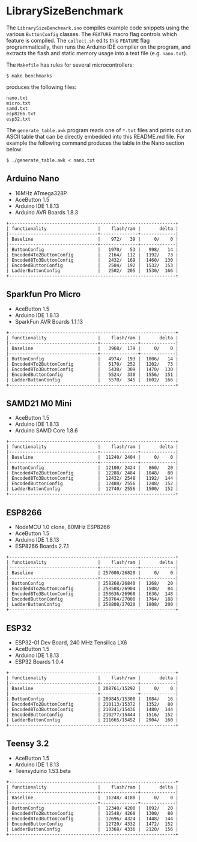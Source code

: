 # LibrarySizeBenchmark

The `LibrarySizeBenchmark.ino` compiles example code snippets using the various
`ButtonConfig` classes. The `FEATURE` macro flag controls which feature is
compiled. The `collect.sh` edits this `FEATURE` flag programmatically, then runs
the Arduino IDE compiler on the program, and extracts the flash and static
memory usage into a text file (e.g. `nano.txt`).

The `Makefile` has rules for several microcontrollers:

```
$ make benchmarks
```
produces the following files:

```
nano.txt
micro.txt
samd.txt
esp8266.txt
esp32.txt
```

The `generate_table.awk` program reads one of `*.txt` files and prints out an
ASCII table that can be directly embedded into this README.md file. For example
the following command produces the table in the Nano section below:

```
$ ./generate_table.awk < nano.txt
```

## Arduino Nano

* 16MHz ATmega328P
* AceButton 1.5
* Arduino IDE 1.8.13
* Arduino AVR Boards 1.8.3

```
+--------------------------------------------------------------+
| functionality                   |    flash/ram |       delta |
|---------------------------------+--------------+-------------|
| Baseline                        |    972/   39 |     0/    0 |
|---------------------------------+--------------+-------------|
| ButtonConfig                    |   1970/   53 |   998/   14 |
| Encoded4To2ButtonConfig         |   2164/  112 |  1192/   73 |
| Encoded8To3ButtonConfig         |   2432/  169 |  1460/  130 |
| EncodedButtonConfig             |   2504/  192 |  1532/  153 |
| LadderButtonConfig              |   2502/  205 |  1530/  166 |
+--------------------------------------------------------------+
```

## Sparkfun Pro Micro

* AceButton 1.5
* Arduino IDE 1.8.13
* SparkFun AVR Boards 1.1.13

```
+--------------------------------------------------------------+
| functionality                   |    flash/ram |       delta |
|---------------------------------+--------------+-------------|
| Baseline                        |   3968/  179 |     0/    0 |
|---------------------------------+--------------+-------------|
| ButtonConfig                    |   4974/  193 |  1006/   14 |
| Encoded4To2ButtonConfig         |   5170/  252 |  1202/   73 |
| Encoded8To3ButtonConfig         |   5438/  309 |  1470/  130 |
| EncodedButtonConfig             |   5524/  330 |  1556/  151 |
| LadderButtonConfig              |   5570/  345 |  1602/  166 |
+--------------------------------------------------------------+
```

## SAMD21 M0 Mini

* AceButton 1.5
* Arduino IDE 1.8.13
* Arduino SAMD Core 1.8.6

```
+--------------------------------------------------------------+
| functionality                   |    flash/ram |       delta |
|---------------------------------+--------------+-------------|
| Baseline                        |  11240/ 2404 |     0/    0 |
|---------------------------------+--------------+-------------|
| ButtonConfig                    |  12100/ 2424 |   860/   20 |
| Encoded4To2ButtonConfig         |  12288/ 2484 |  1048/   80 |
| Encoded8To3ButtonConfig         |  12432/ 2548 |  1192/  144 |
| EncodedButtonConfig             |  12488/ 2556 |  1248/  152 |
| LadderButtonConfig              |  12740/ 2556 |  1500/  152 |
+--------------------------------------------------------------+
```

## ESP8266

* NodeMCU 1.0 clone, 80MHz ESP8266
* AceButton 1.5
* Arduino IDE 1.8.13
* ESP8266 Boards 2.7.1

```
+--------------------------------------------------------------+
| functionality                   |    flash/ram |       delta |
|---------------------------------+--------------+-------------|
| Baseline                        | 257000/26820 |     0/    0 |
|---------------------------------+--------------+-------------|
| ButtonConfig                    | 258268/26840 |  1268/   20 |
| Encoded4To2ButtonConfig         | 258508/26904 |  1508/   84 |
| Encoded8To3ButtonConfig         | 258636/26968 |  1636/  148 |
| EncodedButtonConfig             | 258764/27008 |  1764/  188 |
| LadderButtonConfig              | 258808/27020 |  1808/  200 |
+--------------------------------------------------------------+
```

## ESP32

* ESP32-01 Dev Board, 240 MHz Tensilica LX6
* AceButton 1.5
* Arduino IDE 1.8.13
* ESP32 Boards 1.0.4

```
+--------------------------------------------------------------+
| functionality                   |    flash/ram |       delta |
|---------------------------------+--------------+-------------|
| Baseline                        | 208761/15292 |     0/    0 |
|---------------------------------+--------------+-------------|
| ButtonConfig                    | 209845/15308 |  1084/   16 |
| Encoded4To2ButtonConfig         | 210113/15372 |  1352/   80 |
| Encoded8To3ButtonConfig         | 210241/15436 |  1480/  144 |
| EncodedButtonConfig             | 210277/15444 |  1516/  152 |
| LadderButtonConfig              | 211665/15452 |  2904/  160 |
+--------------------------------------------------------------+
```

## Teensy 3.2

* AceButton 1.5
* Arduino IDE 1.8.13
* Teensyduino 1.53.beta

```
+--------------------------------------------------------------+
| functionality                   |    flash/ram |       delta |
|---------------------------------+--------------+-------------|
| Baseline                        |  11248/ 4180 |     0/    0 |
|---------------------------------+--------------+-------------|
| ButtonConfig                    |  12340/ 4200 |  1092/   20 |
| Encoded4To2ButtonConfig         |  12548/ 4260 |  1300/   80 |
| Encoded8To3ButtonConfig         |  12696/ 4324 |  1448/  144 |
| EncodedButtonConfig             |  12720/ 4332 |  1472/  152 |
| LadderButtonConfig              |  13368/ 4336 |  2120/  156 |
+--------------------------------------------------------------+
```
